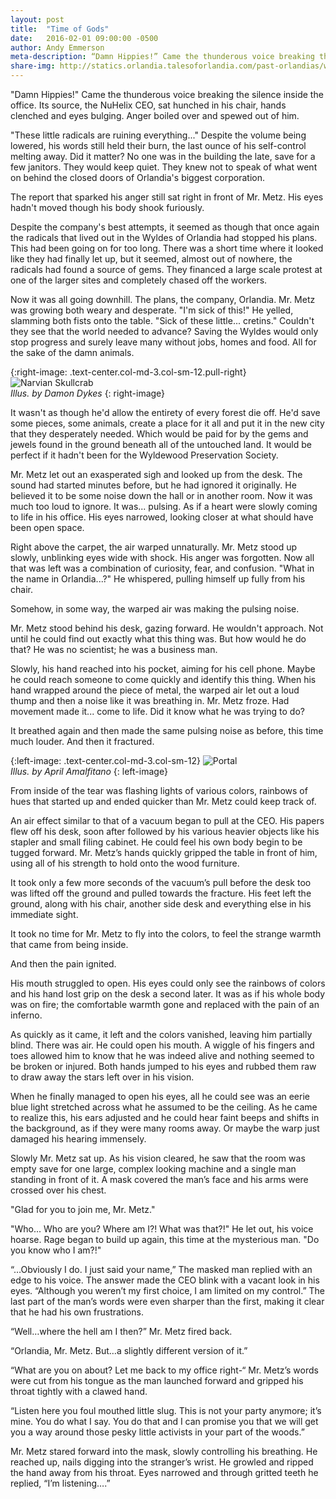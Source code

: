 ```yaml
---
layout: post
title:  "Time of Gods"
date:   2016-02-01 09:00:00 -0500
author: Andy Emmerson
meta-description: “Damn Hippies!” Came the thunderous voice breaking the silence inside the office. Its source, the NuHelix CEO, sat hunched in his chair, hands clenched and eyes bulging. Anger boiled...
share-img: http://statics.orlandia.talesoforlandia.com/past-orlandias/wyldes/cards/narvian-skullcrab.jpg
---
```


"Damn Hippies!" Came the thunderous voice breaking the silence inside the office. Its source, the NuHelix CEO, sat hunched in his chair, hands clenched and eyes bulging. Anger boiled over and spewed out of him.

"These little radicals are ruining everything..." Despite the volume being lowered, his words still held their burn, the last ounce of his self-control melting away. Did it matter? No one was in the building the late, save for a few janitors. They would keep quiet. They knew not to speak of what went on behind the closed doors of Orlandia's biggest corporation.

The report that sparked his anger still sat right in front of Mr. Metz. His eyes hadn't moved though his body shook furiously.

Despite the company's best attempts, it seemed as though that once again the radicals that lived out in the Wyldes of Orlandia had stopped his plans. This had been going on for too long. There was a short time where it looked like they had finally let up, but it seemed, almost out of nowhere, the radicals had found a source of gems. They financed a large scale protest at one of the larger sites and completely chased off the workers.

Now it was all going downhill. The plans, the company, Orlandia. Mr. Metz was growing both weary and desperate. "I'm sick of this!" He yelled, slamming both fists onto the table. "Sick of these little... cretins." Couldn't they see that the world needed to advance? Saving the Wyldes would only stop progress and surely leave many without jobs, homes and food. All for the sake of the damn animals.

{:right-image: .text-center.col-md-3.col-sm-12.pull-right}
![Narvian Skullcrab][skullcrab]<br>
*Illus. by Damon Dykes*
{: right-image}

It wasn't as though he'd allow the entirety of every forest die off. He'd save some pieces, some animals, create a place for it all and put it in the new city that they desperately needed. Which would be paid for by the gems and jewels found in the ground beneath all of the untouched land. It would be perfect if it hadn't been for the Wyldewood Preservation Society.

Mr. Metz let out an exasperated sigh and looked up from the desk. The sound had started minutes before, but he had ignored it originally. He believed it to be some noise down the hall or in another room. Now it was much too loud to ignore. It was... pulsing. As if a heart were slowly coming to life in his office. His eyes narrowed, looking closer at what should have been open space.

Right above the carpet, the air warped unnaturally. Mr. Metz stood up slowly, unblinking eyes wide with shock. His anger was forgotten. Now all that was left was a combination of curiosity, fear, and confusion. "What in the name in Orlandia...?" He whispered, pulling himself up fully from his chair.

Somehow, in some way, the warped air was making the pulsing noise.

Mr. Metz stood behind his desk, gazing forward. He wouldn't approach. Not until he could find out exactly what this thing was. But how would he do that? He was no scientist; he was a business man.

Slowly, his hand reached into his pocket, aiming for his cell phone. Maybe he could reach someone to come quickly and identify this thing. When his hand wrapped around the piece of metal, the warped air let out a loud thump and then a noise like it was breathing in. Mr. Metz froze. Had movement made it... come to life. Did it know what he was trying to do?

It breathed again and then made the same pulsing noise as before, this time much louder. And then it fractured.

{:left-image: .text-center.col-md-3.col-sm-12}
![Portal][portal]<br>
*Illus. by April Amalfitano*
{: left-image}

From inside of the tear was flashing lights of various colors, rainbows of hues that started up and ended quicker than Mr. Metz could keep track of.

An air effect similar to that of a vacuum began to pull at the CEO. His papers flew off his desk, soon after followed by his various heavier objects like his stapler and small filing cabinet. He could feel his own body begin to be tugged forward. Mr. Metz’s hands quickly gripped the table in front of him, using all of his strength to hold onto the wood furniture.

It took only a few more seconds of the vacuum’s pull before the desk too was lifted off the ground and pulled towards the fracture. His feet left the ground, along with his chair, another side desk and everything else in his immediate sight.

It took no time for Mr. Metz to fly into the colors, to feel the strange warmth that came from being inside.

And then the pain ignited.

His mouth struggled to open. His eyes could only see the rainbows of colors and his hand lost grip on the desk a second later. It was as if his whole body was on fire; the comfortable warmth gone and replaced with the pain of an inferno.

As quickly as it came, it left and the colors vanished, leaving him partially blind. There was air. He could open his mouth. A wiggle of his fingers and toes allowed him to know that he was indeed alive and nothing seemed to be broken or injured. Both hands jumped to his eyes and rubbed them raw to draw away the stars left over in his vision.

When he finally managed to open his eyes, all he could see was an eerie blue light stretched across what he assumed to be the ceiling. As he came to realize this, his ears adjusted and he could hear faint beeps and shifts in the background, as if they were many rooms away. Or maybe the warp just damaged his hearing immensely.

Slowly Mr. Metz sat up. As his vision cleared, he saw that the room was empty save for one large, complex looking machine and a single man standing in front of it. A mask covered the man’s face and his arms were crossed over his chest.

"Glad for you to join me, Mr. Metz."

"Who... Who are you? Where am I?! What was that?!" He let out, his voice hoarse. Rage began to build up again, this time at the mysterious man. "Do you know who I am?!"

“…Obviously I do. I just said your name,” The masked man replied with an edge to his voice.  The answer made the CEO blink with a vacant look in his eyes.  “Although you weren’t my first choice, I am limited on my control.” The last part of the man’s words were even sharper than the first, making it clear that he had his own frustrations.

“Well…where the hell am I then?” Mr. Metz fired back.

“Orlandia, Mr. Metz. But…a slightly different version of it.”

“What are you on about? Let me back to my office right-“ Mr. Metz’s words were cut from his tongue as the man launched forward and gripped his throat tightly with a clawed hand.

“Listen here you foul mouthed little slug. This is not your party anymore; it’s mine. You do what I say. You do that and I can promise you that we will get you a way around those pesky little activists in your part of the woods.”

Mr. Metz stared forward into the mask, slowly controlling his breathing. He reached up, nails digging into the stranger’s wrist. He growled and ripped the hand away from his throat. Eyes narrowed and through gritted teeth he replied, “I’m listening….”

[skullcrab]: http://statics.orlandia.talesoforlandia.com/past-orlandias/wyldes/cards/narvian-skullcrab.jpg
[portal]: http://statics.orlandia.talesoforlandia.com/past-orlandias/crisis/portal.png